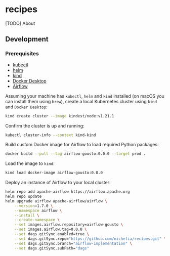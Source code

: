 # recipes

[TODO] About

## Development

### Prerequisites

- [kubectl](https://kubernetes.io/docs/reference/kubectl/)
- [helm](https://helm.sh)
- [kind](https://airflow.apache.org)
- [Docker Desktop](https://docs.docker.com/desktop/release-notes/)
- [Airflow](https://airflow.apache.org)

Assuming your machine has `kubectl`, `helm` and `kind` installed (on macOS you can install them using `brew`), create a local Kubernetes cluster using `kind` and `Docker Desktop`:
```bash
kind create cluster --image kindest/node:v1.21.1
```

Confirm the cluster is up and running:
```bash
kubectl cluster-info --context kind-kind
```

Build custom Docker image for Airflow to load required Python packages:
```bash
docker build --pull --tag airflow-gousto:0.0.0 --target prod .
```

Load the image to `kind`:
```bash
kind load docker-image airflow-gousto:0.0.0
```

Deploy an instance of Airflow to your local cluster:

```bash
helm repo add apache-airflow https://airflow.apache.org
helm repo update
helm upgrade airflow apache-airflow/airflow \
    --version=1.7.0 \
    --namespace airflow \
    --install \
    --create-namespace \
    --set images.airflow.repository=airflow-gousto \
    --set images.airflow.tag=0.0.0 \
    --set dags.gitSync.enabled=true \
    --set dags.gitSync.repo="https://github.com/nichelia/recipes.git" \
    --set dags.gitSync.branch="airflow-implementation" \
    --set dags.gitSync.subPath="dags"
```